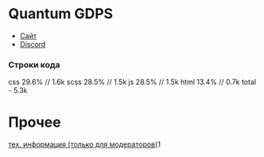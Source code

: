 # Quantum GDPS
- <a href="https://itzzefirfy.github.io/quantum/">Сайт</a>
- <a href="https://discord.gg/vX87VFVphg">Discord</a>

### Строки кода
css  29.6%  // 1.6k
scss 28.5%  // 1.5k
js   28.5%  // 1.5k
html 13.4%  // 0.7k
total - 5.3k

# Прочее
<a href="information.md">тех. информация (только для модераторов)</a>1